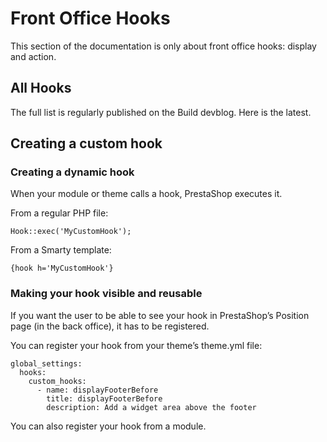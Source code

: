 # Front Office Hooks

This section of the documentation is only about front office hooks: display and action.

## All Hooks <a id="FrontOfficeHooks-AllHooks"></a>

The full list is regularly published on the Build devblog. Here is the latest.

## Creating a custom hook <a id="FrontOfficeHooks-Creatingacustomhook"></a>

### Creating a dynamic hook <a id="FrontOfficeHooks-Creatingadynamichook"></a>

When your module or theme calls a hook, PrestaShop executes it.

From a regular PHP file:

```text
Hook::exec('MyCustomHook');
```

From a Smarty template:

```text
{hook h='MyCustomHook'} 
```

### Making your hook visible and reusable <a id="FrontOfficeHooks-Makingyourhookvisibleandreusable"></a>

If you want the user to be able to see your hook in PrestaShop’s Position page \(in the back office\), it has to be registered.

You can register your hook from your theme’s theme.yml file:

```text
global_settings:
  hooks:
    custom_hooks:
      - name: displayFooterBefore
        title: displayFooterBefore
        description: Add a widget area above the footer
```

You can also register your hook from a module.

